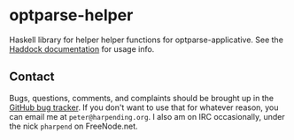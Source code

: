 # optparse-helper

Haskell library for helper helper functions for
optparse-applicative. See the
[Haddock documentation](http://hackage.haskell.org/package/optparse-helper)
for usage info.

## Contact

Bugs, questions, comments, and complaints should be brought up in the
[GitHub bug tracker](https://github.com/pharpend/optparse-helper/issues). If
you don't want to use that for whatever reason, you can email me at
`peter@harpending.org`. I also am on IRC occasionally, under the nick
`pharpend` on FreeNode.net.
